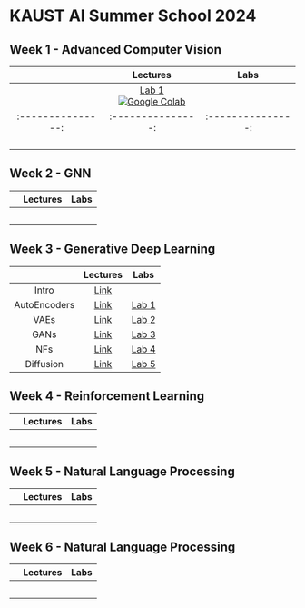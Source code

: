 # KAUST AI Summer School 2024

## Week 1 - Advanced Computer Vision

|                 | **Lectures**    | **Labs**        |
|:---------------:|:---------------:|:---------------:|
|                 | [Lab 1](https://github.com/VictorCeballos/KAUST-AI-SS/blob/main/Week%201%20-%20Advanced%20Computer%20Vision/Lab1.ipynb) [![Google Colab](https://colab.research.google.com/assets/colab-badge.svg)](https://colab.research.google.com/github/VictorCeballos/KAUST-AI-SS/blob/main/Week%201%20-%20Advanced%20Computer%20Vision/Lab1.ipynb) |
|:---------------:|:---------------:|:---------------:|         
|                 |                 |                 |
|                 |                 |                 |
|                 |                 |                 |
|                 |                 |                 |

## Week 2 - GNN

|                 | **Lectures**    | **Labs**        |
|:---------------:|:---------------:|:---------------:|
|                 |                 |                 |
|                 |                 |                 |
|                 |                 |                 |
|                 |                 |                 |
|                 |                 |                 |

## Week 3 - Generative Deep Learning

|                 | **Lectures**    | **Labs**        |
|:---------------:|:---------------:|:---------------:|
| Intro           | [Link](https://github.com/DIG-Kaust/GenModelling/blob/main/slides/1_Intro.pdf)     |                        |
| AutoEncoders    | [Link](https://github.com/DIG-Kaust/GenModelling/blob/main/slides/2_VAE.pdf)       | [Lab 1](https://github.com/DIG-Kaust/GenModelling/blob/main/labs/ae)        |
| VAEs            | [Link](https://github.com/DIG-Kaust/GenModelling/blob/main/slides/2_VAE.pdf)       | [Lab 2](https://github.com/DIG-Kaust/GenModelling/blob/main/labs/vae)       |
| GANs            | [Link](https://github.com/DIG-Kaust/GenModelling/blob/main/slides/3_GANs.pdf)      | [Lab 3](https://github.com/DIG-Kaust/GenModelling/blob/main/labs/gans)      |
| NFs             | [Link](https://github.com/DIG-Kaust/GenModelling/blob/main/slides/4_NF.pdf)        | [Lab 4](https://github.com/DIG-Kaust/GenModelling/blob/main/labs/nf)        | 
| Diffusion       | [Link](https://github.com/DIG-Kaust/GenModelling/blob/main/slides/5_Diffusion.pdf) | [Lab 5](https://github.com/DIG-Kaust/GenModelling/blob/main/labs/diffusion) |

## Week 4 - Reinforcement Learning

|                 | **Lectures**    | **Labs**        |
|:---------------:|:---------------:|:---------------:|
|                 |                 |                 |
|                 |                 |                 |
|                 |                 |                 |
|                 |                 |                 |
|                 |                 |                 |

## Week 5 - Natural Language Processing

|                 | **Lectures**    | **Labs**        |
|:---------------:|:---------------:|:---------------:|
|                 |                 |                 |
|                 |                 |                 |
|                 |                 |                 |
|                 |                 |                 |
|                 |                 |                 |

## Week 6 - Natural Language Processing

|                 | **Lectures**    | **Labs**        |
|:---------------:|:---------------:|:---------------:|
|                 |                 |                 |
|                 |                 |                 |
|                 |                 |                 |
|                 |                 |                 |
|                 |                 |                 |


